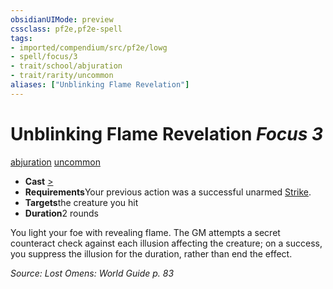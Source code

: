 ```yaml
---
obsidianUIMode: preview
cssclass: pf2e,pf2e-spell
tags:
- imported/compendium/src/pf2e/lowg
- spell/focus/3
- trait/school/abjuration
- trait/rarity/uncommon
aliases: ["Unblinking Flame Revelation"]
---
```

# Unblinking Flame Revelation *Focus 3*   
[abjuration](abjuration.md)  [uncommon](uncommon.md)  

- **Cast** [>](chapter-9-playing-the-game.md#Actions "Single Action") 
- **Requirements**Your previous action was a successful unarmed [Strike](strike.md).
- **Targets**the creature you hit
- **Duration**2 rounds

You light your foe with revealing flame. The GM attempts a secret counteract check against each illusion affecting the creature; on a success, you suppress the illusion for the duration, rather than end the effect.

*Source: Lost Omens: World Guide p. 83*